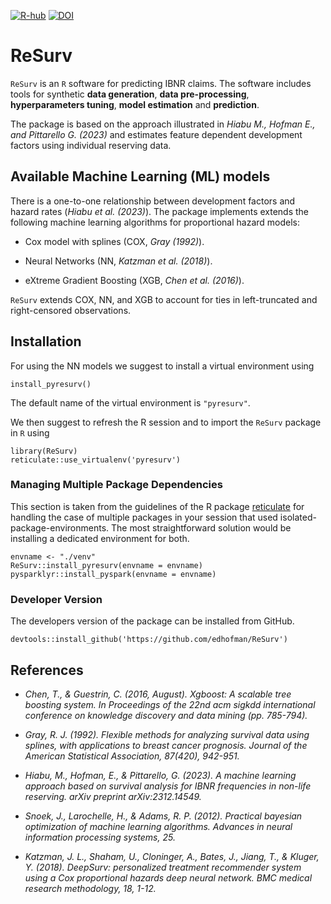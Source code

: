 [![R-hub](https://github.com/gpitt71/ReSurv/actions/workflows/rhub.yaml/badge.svg)](https://github.com/gpitt71/ReSurv/actions/workflows/rhub.yaml)
[![DOI](https://zenodo.org/badge/DOI/10.5281/zenodo.10418823.svg)](https://doi.org/10.5281/zenodo.10418823)

# ReSurv

`ReSurv` is an `R` software for predicting IBNR claims. The software includes tools for synthetic **data generation**, **data pre-processing**, **hyperparameters tuning**, **model estimation** and **prediction**.

The package is based on the approach illustrated in *Hiabu M., Hofman E., and Pittarello G. (2023)* and estimates feature dependent development factors using individual reserving data. 


## Available Machine Learning (ML) models

There is a one-to-one relationship between development factors and hazard rates (*Hiabu et al. (2023)*). The package implements extends the following machine learning algorithms for proportional hazard models:

* Cox model with splines (COX, *Gray (1992)*).

* Neural Networks (NN, *Katzman et al. (2018)*).

* eXtreme Gradient Boosting (XGB, *Chen et al. (2016)*).

`ReSurv` extends COX, NN, and XGB to account for ties in left-truncated and right-censored observations.

## Installation

For using the NN models we suggest to install a virtual environment using

```
install_pyresurv()
```


The default name of the virtual environment is `"pyresurv"`.

We then suggest to refresh the R session and to import the `ReSurv` package in `R` using 

```
library(ReSurv)
reticulate::use_virtualenv('pyresurv')
```

### Managing Multiple Package Dependencies

This section is taken from the guidelines of the R package [reticulate](https://rstudio.github.io/reticulate/articles/python_dependencies.html) for handling the case of multiple packages in your session that used isolated-package-environments.
The most straightforward solution would be installing a dedicated environment for both.

```
envname <- "./venv"
ReSurv::install_pyresurv(envname = envname)
pysparklyr::install_pyspark(envname = envname)

```


### Developer Version

The developers version of the package can be installed from GitHub.

```
devtools::install_github('https://github.com/edhofman/ReSurv')
```



## References 

- *Chen, T., & Guestrin, C. (2016, August). Xgboost: A scalable tree boosting system. In Proceedings of the 22nd acm sigkdd international conference on knowledge discovery and data mining (pp. 785-794).*

- *Gray, R. J. (1992). Flexible methods for analyzing survival data using splines, with applications to breast cancer prognosis. Journal of the American Statistical Association, 87(420), 942-951.*

- *Hiabu, M., Hofman, E., & Pittarello, G. (2023). A machine learning approach based on survival analysis for IBNR frequencies in non-life reserving. arXiv preprint arXiv:2312.14549.* 

- *Snoek, J., Larochelle, H., & Adams, R. P. (2012). Practical bayesian optimization of machine learning algorithms. Advances in neural information processing systems, 25.*

- *Katzman, J. L., Shaham, U., Cloninger, A., Bates, J., Jiang, T., & Kluger, Y. (2018). DeepSurv: personalized treatment recommender system using a Cox proportional hazards deep neural network. BMC medical research methodology, 18, 1-12.*



